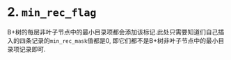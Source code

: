 # 2. `min_rec_flag`

B+树的每层非叶子节点中的最小目录项都会添加该标记.此处只需要知道们自己插入的四条记录的`min_rec_mask`值都是0,
即它们都不是B+树非叶子节点中的最小目录项记录即可.
